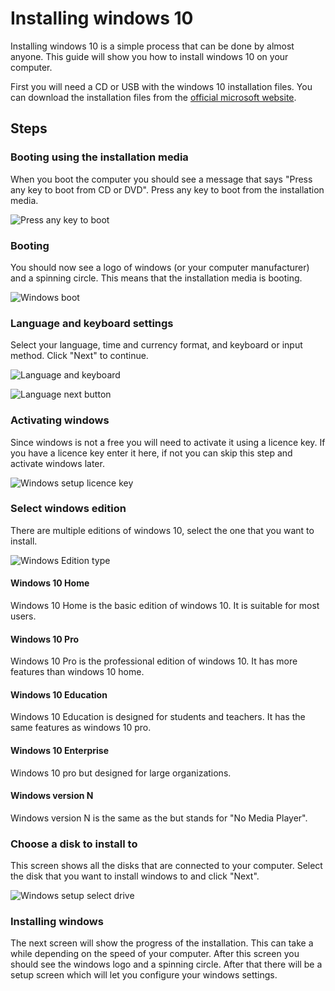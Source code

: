 # Installing windows 10

Installing windows 10 is a simple process that can be done by almost anyone. This guide will show you how to install windows 10 on your computer.

First you will need a CD or USB with the windows 10 installation files. You can download the installation files from the [official microsoft website](https://www.microsoft.com/en-us/software-download/windows10).

## Steps

### Booting using the installation media

When you boot the computer you should see a message that says "Press any key to boot from CD or DVD". Press any key to boot from the installation media.

![Press any key to boot](img/ANY_KEY_TO_BOOT.png)


### Booting

You should now see a logo of windows (or your computer manufacturer) and a spinning circle. This means that the installation media is booting.

![Windows boot](img/Windows_boot.png)

### Language and keyboard settings

Select your language, time and currency format, and keyboard or input method. Click "Next" to continue.

![Language and keyboard](img/Language_and_keyboard.png)

![Language next button](img/Language_next_button.png)

### Activating windows

Since windows is not a free you will need to activate it using a licence key. If you have a licence key enter it here, if not you can skip this step and activate windows later.

![Windows setup licence key](img/Setup_key.png)

### Select windows edition

There are multiple editions of windows 10, select the one that you want to install.

![Windows Edition type](img/Windows_edition_type.png)

#### Windows 10 Home

Windows 10 Home is the basic edition of windows 10. It is suitable for most users.

#### Windows 10 Pro

Windows 10 Pro is the professional edition of windows 10. It has more features than windows 10 home.

#### Windows 10 Education

Windows 10 Education is designed for students and teachers. It has the same features as windows 10 pro.

#### Windows 10 Enterprise

Windows 10 pro but designed for large organizations.

#### Windows version N

Windows version N is the same as the but stands for "No Media Player".

### Choose a disk to install to

This screen shows all the disks that are connected to your computer. Select the disk that you want to install windows to and click "Next".

![Windows setup select drive](img/Windows_setup_select_drive.png)

### Installing windows

The next screen will show the progress of the installation. This can take a while depending on the speed of your computer. After this screen you should see the windows logo and a spinning circle. After that there will be a setup screen which will let you configure your windows settings.